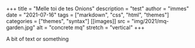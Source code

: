 +++
title = "Melle toi de tes Onions"
description = "test"
author = "immes"
date = "2021-07-16"
tags = ["markdown", "css", "html", "themes"]
categories = ["themes", "syntax"]
[[images]]
  src = "img/2021/mq-garden.jpg"
  alt = "concrete mq"
  stretch = "vertical"
+++

A bit of text or something 
